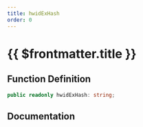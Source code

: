 ```yaml
---
title: hwidExHash
order: 0
---
```


# {{ $frontmatter.title }}

## Function Definition

```ts
public readonly hwidExHash: string;
```

## Documentation

<!--@include: ./parts/hwidExHash.md-->
